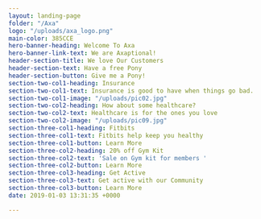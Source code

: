 ```yaml
---
layout: landing-page
folder: "/Axa"
logo: "/uploads/axa_logo.png"
main-color: 385CCE
hero-banner-heading: Welcome To Axa
hero-banner-link-text: We are Axaptional!
header-section-title: We love Our Customers
header-section-text: Have a free Pony
header-section-button: Give me a Pony!
section-two-col1-heading: Insurance
section-two-col1-text: Insurance is good to have when things go bad.
section-two-col1-image: "/uploads/pic02.jpg"
section-two-col2-heading: How about some healthcare?
section-two-col2-text: Healthcare is for the ones you love
section-two-col2-image: "/uploads/pic09.jpg"
section-three-col1-heading: Fitbits
section-three-col1-text: Fitbits help keep you healthy
section-three-col1-button: Learn More
section-three-col2-heading: 20% off Gym Kit
section-three-col2-text: 'Sale on Gym kit for members '
section-three-col2-button: Learn More
section-three-col3-heading: Get Active
section-three-col3-text: Get active with our Community
section-three-col3-button: Learn More
date: 2019-01-03 13:31:35 +0000

---
```

